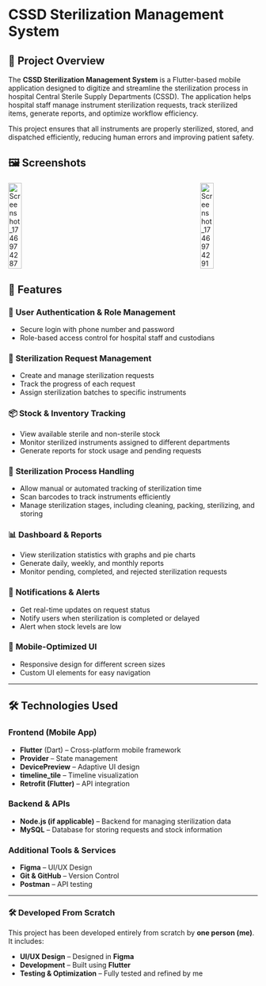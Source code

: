 # CSSD Sterilization Management System  


## 📌 Project Overview  
The **CSSD Sterilization Management System** is a Flutter-based mobile application designed to digitize and streamline the sterilization process in hospital Central Sterile Supply Departments (CSSD). The application helps hospital staff manage instrument sterilization requests, track sterilized items, generate reports, and optimize workflow efficiency.  

This project ensures that all instruments are properly sterilized, stored, and dispatched efficiently, reducing human errors and improving patient safety.  


## 🖼️ Screenshots
<div style="display: flex; justify-content: space-between; flex-wrap: wrap; gap: 15px; margin: 20px 0;">
  <img src="https://github.com/user-attachments/assets/c0e25434-2af0-4354-b84a-78515dea9fcb" alt="Screenshot_1746974287" style="width: 23%; height: auto;" />
  <img src="https://github.com/user-attachments/assets/72bc735d-19b1-4669-9ac6-7fc0c1af7947" alt="Screenshot_1746974291" style="width: 23%; height: auto;" />
</div>




## 🚀 Features  

### 📌 **User Authentication & Role Management**  
- Secure login with phone number and password  
- Role-based access control for hospital staff and custodians  

### 🏥 **Sterilization Request Management**  
- Create and manage sterilization requests  
- Track the progress of each request  
- Assign sterilization batches to specific instruments  

### 📦 **Stock & Inventory Tracking**  
- View available sterile and non-sterile stock  
- Monitor sterilized instruments assigned to different departments  
- Generate reports for stock usage and pending requests  

### 🔄 **Sterilization Process Handling**  
- Allow manual or automated tracking of sterilization time  
- Scan barcodes to track instruments efficiently  
- Manage sterilization stages, including cleaning, packing, sterilizing, and storing  

### 📊 **Dashboard & Reports**  
- View sterilization statistics with graphs and pie charts  
- Generate daily, weekly, and monthly reports  
- Monitor pending, completed, and rejected sterilization requests  

### 🔔 **Notifications & Alerts**  
- Get real-time updates on request status  
- Notify users when sterilization is completed or delayed  
- Alert when stock levels are low  

### 📱 **Mobile-Optimized UI**  
- Responsive design for different screen sizes  
- Custom UI elements for easy navigation  

---

## 🛠️ Technologies Used  
### **Frontend (Mobile App)**  
- **Flutter** (Dart) – Cross-platform mobile framework  
- **Provider** – State management  
- **DevicePreview** – Adaptive UI design  
- **timeline_tile** – Timeline visualization  
- **Retrofit (Flutter)** – API integration  

### **Backend & APIs**  
- **Node.js (if applicable)** – Backend for managing sterilization data  
- **MySQL** – Database for storing requests and stock information  

### **Additional Tools & Services**  
- **Figma** – UI/UX Design  
- **Git & GitHub** – Version Control  
- **Postman** – API testing  

---

### **🛠 Developed From Scratch**  
This project has been developed entirely from scratch by **one person (me)**. It includes:  
- **UI/UX Design** – Designed in **Figma**  
- **Development** – Built using **Flutter**  
- **Testing & Optimization** – Fully tested and refined by me  
